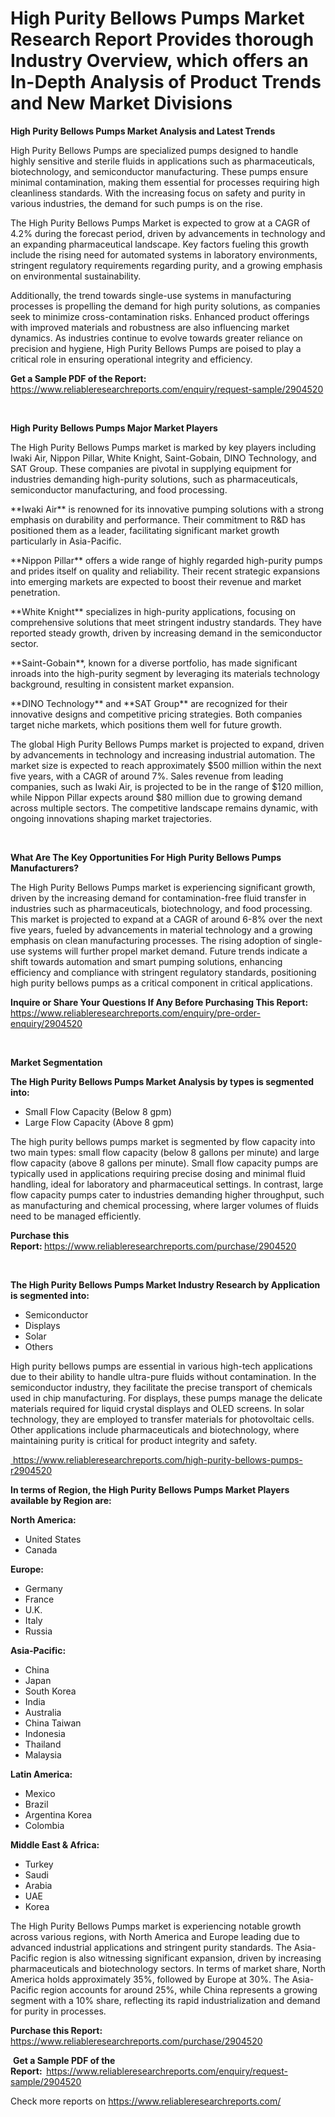 <p><h1>High Purity Bellows Pumps Market Research Report Provides thorough Industry Overview, which offers an In-Depth Analysis of Product Trends and New Market Divisions</h1></p><p><strong>High Purity Bellows Pumps Market Analysis and Latest Trends</strong></p>
<p><p>High Purity Bellows Pumps are specialized pumps designed to handle highly sensitive and sterile fluids in applications such as pharmaceuticals, biotechnology, and semiconductor manufacturing. These pumps ensure minimal contamination, making them essential for processes requiring high cleanliness standards. With the increasing focus on safety and purity in various industries, the demand for such pumps is on the rise.</p><p>The High Purity Bellows Pumps Market is expected to grow at a CAGR of 4.2% during the forecast period, driven by advancements in technology and an expanding pharmaceutical landscape. Key factors fueling this growth include the rising need for automated systems in laboratory environments, stringent regulatory requirements regarding purity, and a growing emphasis on environmental sustainability. </p><p>Additionally, the trend towards single-use systems in manufacturing processes is propelling the demand for high purity solutions, as companies seek to minimize cross-contamination risks. Enhanced product offerings with improved materials and robustness are also influencing market dynamics. As industries continue to evolve towards greater reliance on precision and hygiene, High Purity Bellows Pumps are poised to play a critical role in ensuring operational integrity and efficiency.</p></p>
<p><strong>Get a Sample PDF of the Report:&nbsp;</strong> <a href="https://www.reliableresearchreports.com/enquiry/request-sample/2904520?utm_campaign=2296&utm_medium=2&utm_source=Github&utm_content=ia&utm_term=12032025&utm_id=high-purity-bellows-pumps">https://www.reliableresearchreports.com/enquiry/request-sample/2904520</a></p>
<p>&nbsp;</p>
<p><strong>High Purity Bellows Pumps Major Market Players</strong></p>
<p><p>The High Purity Bellows Pumps market is marked by key players including Iwaki Air, Nippon Pillar, White Knight, Saint-Gobain, DINO Technology, and SAT Group. These companies are pivotal in supplying equipment for industries demanding high-purity solutions, such as pharmaceuticals, semiconductor manufacturing, and food processing.</p><p>**Iwaki Air** is renowned for its innovative pumping solutions with a strong emphasis on durability and performance. Their commitment to R&D has positioned them as a leader, facilitating significant market growth particularly in Asia-Pacific.</p><p>**Nippon Pillar** offers a wide range of highly regarded high-purity pumps and prides itself on quality and reliability. Their recent strategic expansions into emerging markets are expected to boost their revenue and market penetration. </p><p>**White Knight** specializes in high-purity applications, focusing on comprehensive solutions that meet stringent industry standards. They have reported steady growth, driven by increasing demand in the semiconductor sector.</p><p>**Saint-Gobain**, known for a diverse portfolio, has made significant inroads into the high-purity segment by leveraging its materials technology background, resulting in consistent market expansion.</p><p>**DINO Technology** and **SAT Group** are recognized for their innovative designs and competitive pricing strategies. Both companies target niche markets, which positions them well for future growth.</p><p>The global High Purity Bellows Pumps market is projected to expand, driven by advancements in technology and increasing industrial automation. The market size is expected to reach approximately $500 million within the next five years, with a CAGR of around 7%. Sales revenue from leading companies, such as Iwaki Air, is projected to be in the range of $120 million, while Nippon Pillar expects around $80 million due to growing demand across multiple sectors. The competitive landscape remains dynamic, with ongoing innovations shaping market trajectories.</p></p>
<p>&nbsp;</p>
<p><strong>What Are The Key Opportunities For High Purity Bellows Pumps Manufacturers?</strong></p>
<p><p>The High Purity Bellows Pumps market is experiencing significant growth, driven by the increasing demand for contamination-free fluid transfer in industries such as pharmaceuticals, biotechnology, and food processing. This market is projected to expand at a CAGR of around 6-8% over the next five years, fueled by advancements in material technology and a growing emphasis on clean manufacturing processes. The rising adoption of single-use systems will further propel market demand. Future trends indicate a shift towards automation and smart pumping solutions, enhancing efficiency and compliance with stringent regulatory standards, positioning high purity bellows pumps as a critical component in critical applications.</p></p>
<p><strong>Inquire or Share Your Questions If Any Before Purchasing This Report:</strong> <a href="https://www.reliableresearchreports.com/enquiry/pre-order-enquiry/2904520?utm_campaign=2296&utm_medium=2&utm_source=Github&utm_content=ia&utm_term=12032025&utm_id=high-purity-bellows-pumps">https://www.reliableresearchreports.com/enquiry/pre-order-enquiry/2904520</a></p>
<p>&nbsp;</p>
<p><strong>Market Segmentation</strong></p>
<p><strong>The High Purity Bellows Pumps Market Analysis by types is segmented into:</strong></p>
<p><ul><li>Small Flow Capacity (Below 8 gpm)</li><li>Large Flow Capacity (Above 8 gpm)</li></ul></p>
<p><p>The high purity bellows pumps market is segmented by flow capacity into two main types: small flow capacity (below 8 gallons per minute) and large flow capacity (above 8 gallons per minute). Small flow capacity pumps are typically used in applications requiring precise dosing and minimal fluid handling, ideal for laboratory and pharmaceutical settings. In contrast, large flow capacity pumps cater to industries demanding higher throughput, such as manufacturing and chemical processing, where larger volumes of fluids need to be managed efficiently.</p></p>
<p><strong>Purchase this Report:&nbsp;</strong><a href="https://www.reliableresearchreports.com/purchase/2904520?utm_campaign=2296&utm_medium=2&utm_source=Github&utm_content=ia&utm_term=12032025&utm_id=high-purity-bellows-pumps">https://www.reliableresearchreports.com/purchase/2904520</a></p>
<p>&nbsp;</p>
<p><strong>The High Purity Bellows Pumps Market Industry Research by Application is segmented into:</strong></p>
<p><ul><li>Semiconductor</li><li>Displays</li><li>Solar</li><li>Others</li></ul></p>
<p><p>High purity bellows pumps are essential in various high-tech applications due to their ability to handle ultra-pure fluids without contamination. In the semiconductor industry, they facilitate the precise transport of chemicals used in chip manufacturing. For displays, these pumps manage the delicate materials required for liquid crystal displays and OLED screens. In solar technology, they are employed to transfer materials for photovoltaic cells. Other applications include pharmaceuticals and biotechnology, where maintaining purity is critical for product integrity and safety.</p></p>
<p><a href="https://www.reliableresearchreports.com/high-purity-bellows-pumps-r2904520?utm_campaign=2296&utm_medium=2&utm_source=Github&utm_content=ia&utm_term=12032025&utm_id=high-purity-bellows-pumps">&nbsp;https://www.reliableresearchreports.com/high-purity-bellows-pumps-r2904520</a></p>
<p><strong>In terms of Region, the High Purity Bellows Pumps Market Players available by Region are:</strong></p>
<p>
    <p> <strong> North America: </strong>
        <ul>
            <li>United States</li>
            <li>Canada</li>
        </ul>
        </p> 
    <p> <strong> Europe: </strong>
        <ul>
            <li>Germany</li>
            <li>France</li>
            <li>U.K.</li>
            <li>Italy</li>
            <li>Russia</li>
        </ul>
        </p> 
    <p> <strong> Asia-Pacific: </strong>
        <ul>
            <li>China</li>
            <li>Japan</li>
            <li>South Korea</li>
            <li>India</li>
            <li>Australia</li>
            <li>China Taiwan</li>
            <li>Indonesia</li>
            <li>Thailand</li>
            <li>Malaysia</li>
        </ul>
        </p> 
    <p> <strong> Latin America: </strong>
        <ul>
            <li>Mexico</li>
            <li>Brazil</li>
            <li>Argentina Korea</li>
            <li>Colombia</li>
        </ul>
        </p> 
    <p> <strong> Middle East & Africa: </strong>
        <ul>
            <li>Turkey</li>
            <li>Saudi</li>
            <li>Arabia</li>
            <li>UAE</li>
            <li>Korea</li>
        </ul>
    </p>
    </p>
<p><p>The High Purity Bellows Pumps market is experiencing notable growth across various regions, with North America and Europe leading due to advanced industrial applications and stringent purity standards. The Asia-Pacific region is also witnessing significant expansion, driven by increasing pharmaceuticals and biotechnology sectors. In terms of market share, North America holds approximately 35%, followed by Europe at 30%. The Asia-Pacific region accounts for around 25%, while China represents a growing segment with a 10% share, reflecting its rapid industrialization and demand for purity in processes.</p></p>
<p><strong>Purchase this Report: </strong><a href="https://www.reliableresearchreports.com/purchase/2904520?utm_campaign=2296&utm_medium=2&utm_source=Github&utm_content=ia&utm_term=12032025&utm_id=high-purity-bellows-pumps">https://www.reliableresearchreports.com/purchase/2904520</a></p>
<p>&nbsp;<strong>Get a Sample PDF of the Report:&nbsp;&nbsp;</strong><a href="https://www.reliableresearchreports.com/enquiry/request-sample/2904520?utm_campaign=2296&utm_medium=2&utm_source=Github&utm_content=ia&utm_term=12032025&utm_id=high-purity-bellows-pumps">https://www.reliableresearchreports.com/enquiry/request-sample/2904520</a></p>
<p><strong></strong></p>
<p>Check more reports on <a href="https://www.reliableresearchreports.com/?utm_campaign=2296&utm_medium=2&utm_source=Github&utm_content=ia&utm_term=12032025&utm_id=high-purity-bellows-pumps">https://www.reliableresearchreports.com/</a></p>